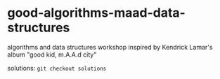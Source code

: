 # good-algorithms-maad-data-structures
algorithms and data structures workshop inspired by Kendrick Lamar's album "good kid, m.A.A.d city"

solutions: `git checkout solutions`
